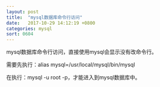 ```yaml
---
layout: post
title:  "mysql数据库命令行访问"
date:   2017-10-29 14:12:19 +0800
categories: mysql
sort: 0604
---
```


mysql数据库命令行访问，直接使用mysql会显示没有改命令行。

需要先执行：alias mysql=/usr/local/mysql/bin/mysql

在执行：mysql -u root -p，才能进入到mysql数据库中。

